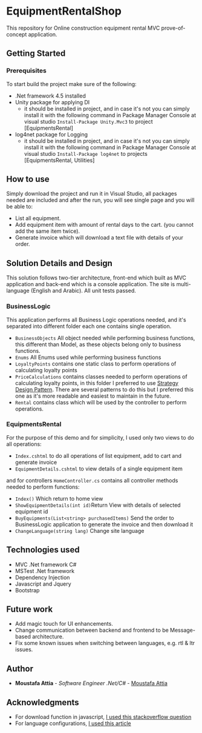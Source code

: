 # EquipmentRentalShop

This repository for Online construction equipment rental MVC prove-of-concept application.

## Getting Started

### Prerequisites

To start build the project make sure of the following:
* .Net framework 4.5 installed
* Unity package for applying DI
  - it should be installed in project, and in case it's not you can simply install it with the following command in Package Manager Console at visual studio ```Install-Package Unity.Mvc3``` to project [EquipmentsRental]
* log4net package for Logging
  - it should be installed in project, and in case it's not you can simply install it with the following command in Package Manager Console at visual studio ```Install-Package log4net``` to projects [EquipmentsRental, Utilities]

## How to use
Simply download the project and run it in Visual Studio, all packages needed are included and after the run, you will see single page and you will be able to: 
* List all equipment.
* Add equipment item with amount of rental days to the cart. (you cannot add the same item twice).
* Generate invoice which will download a text file with details of your order.

## Solution Details and Design
This solution follows two-tier architecture, front-end which built as MVC application and back-end which is a console application.
The site is multi-language (English and Arabic).
All unit tests passed.

### BusinessLogic
This application performs all Business Logic operations needed, and it's separated into different folder each one contains single operation.
* ```BusinessObjects``` All object needed while performing business functions, this different than Model, as these objects belong only to business functions.
* ```Enums``` All Enums used while performing business functions
* ```LoyaltyPoints``` contains one static class to perform operations of calculating loyalty points
* ```PriceCalculations``` contains classes needed to perform operations of calculating loyalty points, in this folder I preferred to use 
[Strategy Design Pattern](https://en.wikipedia.org/wiki/Strategy_pattern). There are several patterns to do this but I preferred this one as it's more readable and easiest to maintain in the future.
* ```Rental``` contains class which will be used by the controller to perform operations.

### EquipmentsRental
For the purpose of this demo and for simplicity, I used only two views to do all operations:
* ```Index.cshtml``` to do all operations of list equipment, add to cart and generate invoice
* ```EquipmentDetails.cshtml``` to view details of a single equipment item

and for controllers ```HomeController.cs``` contains all controller methods needed to perform functions: 
* ```Index()``` Which return to home view
* ```ShowEquipmentDetails(int id)```Return View with details of selected equipment id
* ```BuyEquipments(List<string> purchasedItems)``` Send the order to BusinessLogic application to generate the invoice and then download it
* ```ChangeLanguage(string lang)``` Change site language


## Technologies used
* MVC .Net framework C#
* MSTest .Net framework
* Dependency Injection
* Javascript and Jquery
* Bootstrap

## Future work
* Add magic touch for UI enhancements.
* Change communication between backend and frontend to be Message-based architecture.
* Fix some known issues when switching between languages, e.g. rtl & ltr issues.

## Author

* **Moustafa Attia** - *Software Engineer .Net/C#* - [Moustafa Attia](https://github.com/MoustafaAttia)

## Acknowledgments
* For download function in javascript, [I used this stackoverflow question](https://stackoverflow.com/questions/3665115/how-to-create-a-file-in-memory-for-user-to-download-but-not-through-server)
* For language configurations, [I used this article](https://www.c-sharpcorner.com/article/how-to-create-multiple-languages-in-asp-net-mvc-4-5-framework/)
